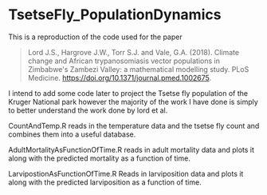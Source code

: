 # TsetseFly_PopulationDynamics
 
This is a reproduction of the code used for the paper
> <span xmlns:cc="http://creativecommons.org/ns#" property="cc:attributionName">Lord J.S., Hargrove J.W., Torr S.J. and Vale, G.A. (2018). Climate change and African trypanosomiasis vector populations in Zimbabwe's Zambezi Valley: a mathematical modelling study.
PLoS Medicine. https://doi.org/10.1371/journal.pmed.1002675.

I intend to add some code later to project the Tsetse fly population of the Kruger National park
however the majority of the work I have done is simply to better understand the work done by lord et al.

CountAndTemp.R reads in the temperature data and the tsetse fly count and combines them into
a useful database.

AdultMortalityAsFunctionOfTime.R reads in adult mortality data and plots it along with the predicted mortality as a function of time.

LarvipostionAsFunctionOfTime.R Reads in larviposition data and plots it along with the predicted
larviposition as a function of time.